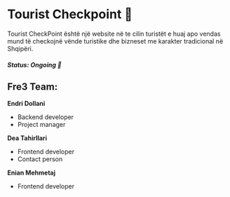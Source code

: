 # Tourist Checkpoint 📌
Tourist CheckPoint është një website në te cilin turistët e huaj apo vendas mund të checkojnë vënde turistike dhe bizneset me karakter tradicional në Shqipëri.

##### Status: Ongoing 🚧

## Fre3 Team:
**Endri Dollani**
* Backend developer
* Project manager

**Dea Tahirllari**
* Frontend developer
* Contact person

**Enian Mehmetaj**
* Frontend developer
